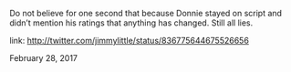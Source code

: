 Do not believe for one second that because Donnie stayed on script and didn’t mention his ratings that anything has changed. Still all lies. 

link: http://twitter.com/jimmylittle/status/836775644675526656 

February 28, 2017